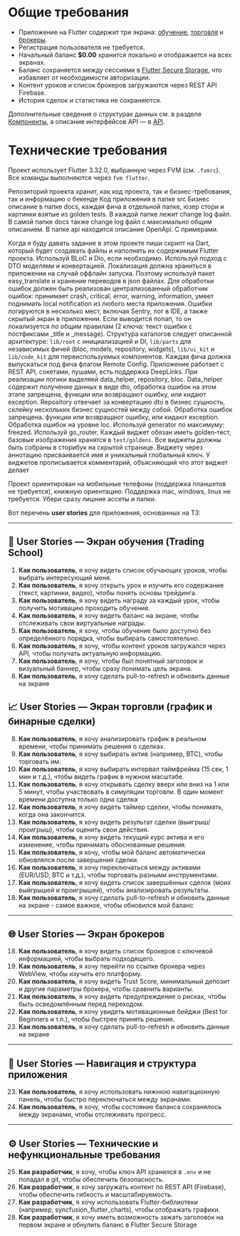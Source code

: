 # Общие требования

- Приложение на Flutter содержит три экрана: [обучение](screen_1_learning.md), [торговля](screen_2_trading.md) и [брокеры](screen_3_brokers.md).
- Регистрация пользователя не требуется.
- Начальный баланс **\$0.00** хранится локально и отображается на всех экранах.
- Баланс сохраняется между сессиями в [Flutter Secure Storage](https://pub.dev/packages/flutter_secure_storage), что избавляет от необходимости авторизации.
- Контент уроков и список брокеров загружаются через REST API Firebase.
- История сделок и статистика не сохраняются.

Дополнительные сведения о структурах данных см. в разделе [Компоненты](components.md), а описание интерфейсов API — в [API](api.md).

# Технические требования

Проект использует Flutter 3.32.0, выбранную через FVM (см. `.fvmrc`).
Все команды выполняются через `fvm flutter`.

Репозиторий проекта хранит, как код проекта, так и
бизнес-требования, так и информацию о бекенде
Код приложения в папке src
Бизнес описание в папке docs, каждая фича в отдельной
папке, юзер стори и картинки взятые из golden tests. В каждой папке лежит change log файл. В самой папке
docs также change log файл с максимально общим описанием.
В папке api находится описание ОрепАрі. С примерами.

Когда я буду давать задание в этом проекте пиши
скрипт на Dart, который будет создавать файлы и
наполнять их содержимым Flutter проекта.
Используй BLoC и Dio, если необходимо.
Используй подход с DTO моделями и конвертацией.
Локализация должна храниться в приложении на случай оффлайн
запуска. Поэтому используй пакет easy_translate и
хранение переводов в json файлах.
Для обработки ошибок должен быть реализован
централизованный обработчик ошибок: принимает
crash, critical, error, warning, information, умеет поднимать
local notification из любого места приложения. Ошибки
логируются в несколько мест, включая Sentry, лог в IDE,
а также скрытый экран в приложении. Если выводится
попап, то он локализуется по общим правилам (2 ключа:
текст ошибки с постфиксами _title и _message).
Структура каталогов следует описанной архитектуре: `lib/root` с инициализацией и DI,
`lib/parts` для независимых фичей (bloc, models, repository, widgets),
`lib/ui_kit` и `lib/code_kit` для переиспользуемых компонентов.
Каждая фича должна выпускаться под фича флагом
Remote Config.
Приложение работает с REST APl, сокетами, пушами,
есть поддержка DeepLinks.
При реализации логики выделяей data_helper, repository,
bloc. Data_helper содержит получение данных в виде dto,
обработка ошибок на этом этапе запрещена, функции
или возвращают ошибку, или кидают exception.
Repository отвечает за конвертацию dto в бизнес
сущность, склейку нескольких бизнес сущностей между
собой. Обработка ошибок запрещена. функции или
возвращают ошибку, или кидают exception.
Обработка ошибок на уровне loc.
Используй generator по максимуму: freezed.
Используй go_router.
Каждый виджет обязан иметь golden‑тест, базовые изображения хранятся в `test/goldens`.
Все виджеты должны быть собраны в сторибук на
скрытой странице.
Виджету через аннотацию присваивается имя и
уникальный глобальный ключ.
У виджетов прописывается комментарий, объясняющий
что этот виджет делает

Проект ориентирован на мобильные телефоны (поддержка планшетов не требуется), книжную ориентацию. Поддержка mac, windows, linux не требуется. Убери сразу лишние ассеты и папки.

Вот перечень **user stories** для приложения, основанных на ТЗ:

---

## 📘 **User Stories — Экран обучения (Trading School)**

1. **Как пользователь**, я хочу видеть список обучающих уроков, чтобы выбрать интересующий меня.
2. **Как пользователь**, я хочу открыть урок и изучить его содержание (текст, картинки, видео), чтобы понять основы трейдинга.
3. **Как пользователь**, я хочу видеть награду за каждый урок, чтобы получить мотивацию проходить обучение.
4. **Как пользователь**, я хочу видеть баланс на экране, чтобы отслеживать свои виртуальные награды.
5. **Как пользователь**, я хочу, чтобы обучение было доступно без определённого порядка, чтобы выбирать самостоятельно.
6. **Как пользователь**, я хочу, чтобы контент уроков загружался через API, чтобы получать актуальную информацию.
7. **Как пользователь**, я хочу, чтобы был понятный заголовок и визуальный баннер, чтобы сразу понимать цель экрана.
29. **Как пользователь**, я хочу сделать pull-to-refresh и обновить данные на экране

## 📈 **User Stories — Экран торговли (график и бинарные сделки)**

8. **Как пользователь**, я хочу анализировать график в реальном времени, чтобы принимать решения о сделках.
9. **Как пользователь**, я хочу выбирать актив (например, BTC), чтобы торговать им.
10. **Как пользователь**, я хочу выбирать интервал таймфрейма (15 сек, 1 мин и т.д.), чтобы видеть график в нужном масштабе.
11. **Как пользователь**, я хочу открывать сделку вверх или вниз на 1 или 5 минут, чтобы участвовать в симуляции торговли. В один момент времени доступна только одна сделка
12. **Как пользователь**, я хочу видеть таймер сделки, чтобы понимать, когда она закончится.
13. **Как пользователь**, я хочу видеть результат сделки (выигрыш/проигрыш), чтобы оценить свои действия.
14. **Как пользователь**, я хочу видеть текущий курс актива и его изменение, чтобы принимать обоснованные решения.
15. **Как пользователь**, я хочу, чтобы мой баланс автоматически обновлялся после завершения сделки.
16. **Как пользователь**, я хочу переключаться между активами (EUR/USD, BTC и т.д.), чтобы торговать разными инструментами.
17. **Как пользователь**, я хочу видеть список завершённых сделок (моих выйгрышей и проигрышей), чтобы анализировать результаты.
30. **Как пользователь**, я хочу сделать pull-to-refresh и обновить данные на экране - самое важное, чтобы обновился мой баланс

---

## 🌐 **User Stories — Экран брокеров**

18. **Как пользователь**, я хочу видеть список брокеров с ключевой информацией, чтобы выбрать подходящего.
19. **Как пользователь**, я хочу перейти по ссылке брокера через WebView, чтобы изучить его платформу.
20. **Как пользователь**, я хочу видеть Trust Score, минимальный депозит и другие параметры брокера, чтобы сравнить варианты.
21. **Как пользователь**, я хочу видеть предупреждение о рисках, чтобы быть осведомлённым перед переходом.
22. **Как пользователь**, я хочу увидеть мотивационные бейджи (Best for Beginners и т.п.), чтобы быстрее принять решение.
28. **Как пользователь**, я хочу сделать pull-to-refresh и обновить данные на экране

---

## 🧭 **User Stories — Навигация и структура приложения**

23. **Как пользователь**, я хочу использовать нижнюю навигационную панель, чтобы быстро переключаться между экранами.
24. **Как пользователь**, я хочу, чтобы состояние баланса сохранялось между экранами, чтобы отслеживать прогресс.

---

## ⚙️ **User Stories — Технические и нефункциональные требования**

25. **Как разработчик**, я хочу, чтобы ключ API хранился в `.env` и не попадал в git, чтобы обеспечить безопасность.
26. **Как разработчик**, я хочу загружать контент по REST API (Firebase), чтобы обеспечить гибкость и масштабируемость.
27. **Как разработчик**, я хочу использовать Flutter-библиотеки (например, syncfusion\_flutter\_charts), чтобы отображать графики.
31. **Как разработчик**, я хочу иметь возможность зажать заголовок на первом экране и обнулить баланс в Flutter Secure Storage